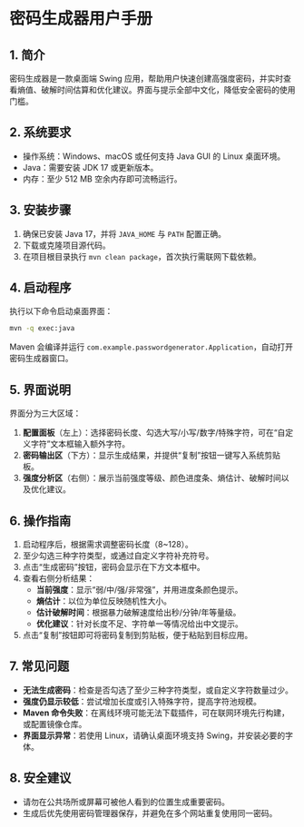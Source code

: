 # 密码生成器用户手册

## 1. 简介
密码生成器是一款桌面端 Swing 应用，帮助用户快速创建高强度密码，并实时查看熵值、破解时间估算和优化建议。界面与提示全部中文化，降低安全密码的使用门槛。

## 2. 系统要求
- 操作系统：Windows、macOS 或任何支持 Java GUI 的 Linux 桌面环境。
- Java：需要安装 JDK 17 或更新版本。
- 内存：至少 512 MB 空余内存即可流畅运行。

## 3. 安装步骤
1. 确保已安装 Java 17，并将 `JAVA_HOME` 与 `PATH` 配置正确。
2. 下载或克隆项目源代码。
3. 在项目根目录执行 `mvn clean package`，首次执行需联网下载依赖。

## 4. 启动程序
执行以下命令启动桌面界面：
```bash
mvn -q exec:java
```
Maven 会编译并运行 `com.example.passwordgenerator.Application`，自动打开密码生成器窗口。

## 5. 界面说明
界面分为三大区域：
1. **配置面板**（左上）：选择密码长度、勾选大写/小写/数字/特殊字符，可在“自定义字符”文本框输入额外字符。
2. **密码输出区**（下方）：显示生成结果，并提供“复制”按钮一键写入系统剪贴板。
3. **强度分析区**（右侧）：展示当前强度等级、颜色进度条、熵估计、破解时间以及优化建议。

## 6. 操作指南
1. 启动程序后，根据需求调整密码长度（8~128）。
2. 至少勾选三种字符类型，或通过自定义字符补充符号。
3. 点击“生成密码”按钮，密码会显示在下方文本框中。
4. 查看右侧分析结果：
   - **当前强度**：显示“弱/中/强/非常强”，并用进度条颜色提示。
   - **熵估计**：以位为单位反映随机性大小。
   - **估计破解时间**：根据暴力破解速度给出秒/分钟/年等量级。
   - **优化建议**：针对长度不足、字符单一等情况给出中文提示。
5. 点击“复制”按钮即可将密码复制到剪贴板，便于粘贴到目标应用。

## 7. 常见问题
- **无法生成密码**：检查是否勾选了至少三种字符类型，或自定义字符数量过少。
- **强度仍显示较低**：尝试增加长度或引入特殊字符，提高字符池规模。
- **Maven 命令失败**：在离线环境可能无法下载插件，可在联网环境先行构建，或配置镜像仓库。
- **界面显示异常**：若使用 Linux，请确认桌面环境支持 Swing，并安装必要的字体。

## 8. 安全建议
- 请勿在公共场所或屏幕可被他人看到的位置生成重要密码。
- 生成后优先使用密码管理器保存，并避免在多个网站重复使用同一密码。
